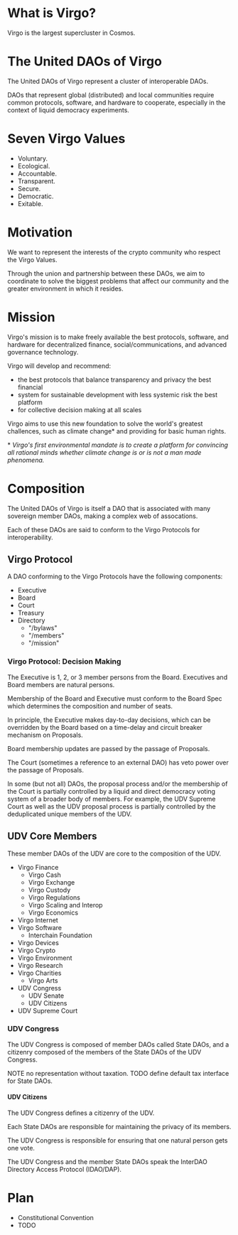 # What is Virgo?

Virgo is the largest supercluster in Cosmos.

# The United DAOs of Virgo

The United DAOs of Virgo represent a cluster of interoperable DAOs.

DAOs that represent global (distributed) and local communities require common
protocols, software, and hardware to cooperate, especially in the context of
liquid democracy experiments.

# Seven Virgo Values

* Voluntary.
* Ecological.
* Accountable.
* Transparent.
* Secure.
* Democratic.
* Exitable.

# Motivation

We want to represent the interests of the crypto community who respect the
Virgo Values.

Through the union and partnership between these DAOs, we aim to coordinate to
solve the biggest problems that affect our community and the greater
environment in which it resides.

# Mission

Virgo's mission is to make freely available the best protocols, software, and
hardware for decentralized finance, social/communications, and advanced
governance technology.

Virgo will develop and recommend:

 * the best protocols that balance transparency and privacy the best financial
 * system for sustainable development with less systemic risk the best platform
 * for collective decision making at all scales

Virgo aims to use this new foundation to solve the world's greatest challences,
such as climate change\* and providing for basic human rights.

\* _Virgo's first environmental mandate is to create a platform for
convincing all rational minds whether climate change is or is not a man made
phenomena._

# Composition

The United DAOs of Virgo is itself a DAO that is associated with many sovereign
member DAOs, making a complex web of assocations.

Each of these DAOs are said to conform to the Virgo Protocols for
interoperability.

## Virgo Protocol

A DAO conforming to the Virgo Protocols have the following components:

* Executive
* Board
* Court
* Treasury
* Directory
  - "/bylaws"
  - "/members"
  - "/mission"

### Virgo Protocol: Decision Making

The Executive is 1, 2, or 3 member persons from the Board.  Executives and
Board members are natural persons.

Membership of the Board and Executive must conform to the Board Spec which
determines the composition and number of seats.

In principle, the Executive makes day-to-day decisions, which can be overridden
by the Board based on a time-delay and circuit breaker mechanism on Proposals.

Board membership updates are passed by the passage of Proposals.

The Court (sometimes a reference to an external DAO) has veto power over the
passage of Proposals.

In some (but not all) DAOs, the proposal process and/or the membership of the
Court is partially controlled by a liquid and direct democracy voting system of
a broader body of members.  For example, the UDV Supreme Court as well as the
UDV proposal process is partially controlled by the deduplicated unique members
of the UDV.

## UDV Core Members

These member DAOs of the UDV are core to the composition of the UDV.

* Virgo Finance
  - Virgo Cash
  - Virgo Exchange
  - Virgo Custody
  - Virgo Regulations
  - Virgo Scaling and Interop
  - Virgo Economics
* Virgo Internet
* Virgo Software
  - Interchain Foundation
* Virgo Devices
* Virgo Crypto
* Virgo Environment
* Virgo Research
* Virgo Charities
  - Virgo Arts
* UDV Congress 
  - UDV Senate
  - UDV Citizens
* UDV Supreme Court

### UDV Congress

The UDV Congress is composed of member DAOs called State DAOs, and a citizenry
composed of the members of the State DAOs of the UDV Congress.

NOTE no representation without taxation.
TODO define default tax interface for State DAOs.

#### UDV Citizens

The UDV Congress defines a citizenry of the UDV.

Each State DAOs are responsible for maintaining the privacy of its members.

The UDV Congress is responsible for ensuring that one natural person gets one
vote.

The UDV Congress and the member State DAOs speak the InterDAO Directory Access
Protocol (IDAO/DAP). 

# Plan

* Constitutional Convention
* TODO
